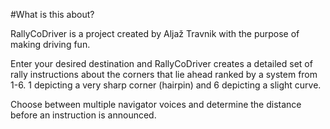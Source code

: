 #What is this about?

RallyCoDriver is a project created by Aljaž Travnik with the purpose of making driving fun.

Enter your desired destination and RallyCoDriver creates a detailed set of rally instructions about the corners that lie ahead ranked by a system from 1-6.
1 depicting a very sharp corner (hairpin) and 6 depicting a slight curve.

Choose between multiple navigator voices and determine the distance before an instruction is announced.

